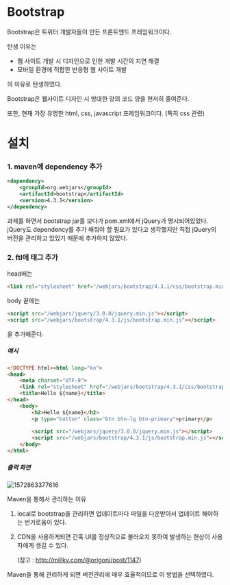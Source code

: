 # Bootstrap

Bootstrap은 트위터 개발자들이 만든 프론트엔드 프레임워크이다.

탄생 이유는

- 웹 사이트 개발 시 디자인으로 인한 개발 시간의 지연 해결
- 모바일 환경에 적합한 반응형 웹 사이트 개발

의 이유로 탄생하였다.

Bootstrap은 웹사이트 디자인 시 방대한 양의 코드 양을 현저히 줄여준다.

또한, 현재 가장 유명한 html, css, javascript 프레임워크이다. (특히 css 관련)



# 설치

### 1. maven에 dependency 추가

```xml
<dependency>   
    <groupId>org.webjars</groupId>   
    <artifactId>bootstrap</artifactId>   
    <version>4.3.1</version>
</dependency>
```

 과제를 하면서 bootstrap jar를 보다가 pom.xml에서 jQuery가 명시되어있었다. jQuery도 dependency를 추가 해줘야 할 필요가 있다고 생각했지만 직접 jQuery의 버전을 관리하고 있었기 때문에 추가하지 않았다.

### 2. ftl에 태그 추가

head에는

```html
<link rel="stylesheet" href="/webjars/bootstrap/4.3.1/css/bootstrap.min.css">
```

body 끝에는

```html
<script src="/webjars/jquery/3.0.0/jquery.min.js"></script>
<script src="/webjars/bootstrap/4.3.1/js/bootstrap.min.js"></script>
```

을 추가해준다.



##### 예시

```html
<!DOCTYPE html><html lang="ko">
<head>
    <meta charset="UTF-8">
    <link rel="stylesheet" href="/webjars/bootstrap/4.3.1/css/bootstrap.min.css">
    <title>Hello ${name}</title>
</head>
    <body>
        <h2>Hello ${name}</h2>
        <p type="button" class="btn btn-lg btn-primary">primary</p>
        
        <script src="/webjars/jquery/3.0.0/jquery.min.js"></script>
        <script src="/webjars/bootstrap/4.3.1/js/bootstrap.min.js"></script>
    </body>
</html>
```

##### 출력 화면

![1572863377616](C:\Users\cafa3\AppData\Roaming\Typora\typora-user-images\1572863377616.png)



Maven을 통해서 관리하는 이유

1. local로 bootstrap을 관리하면 업데이트마다 파일을 다운받아서 업데이트 해야하는 번거로움이 있다.

2. CDN을 사용하게되면 간혹 UI를 정상적으로 불러오지 못하여 발생하는 현상이 사용자에게 생길 수 있다.

   (참고 : http://millky.com/@origoni/post/1147)

Maven을 통해 관리하게 되면 버전관리에 매우 효율적이므로 이 방법을 선택하였다.
